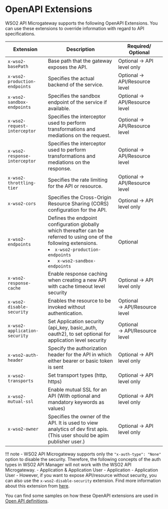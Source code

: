 # OpenAPI Extensions

WSO2 API Microgateway supports the following OpenAPI Extensions. You can use these extensions to override information with regard to API specifications.


| Extension                         | Description                                                                                                            | Required/ Optional             |
|-----------------------------------|------------------------------------------------------------------------------------------------------------------------|--------------------------------|
| `x-wso2-basePath`                 | Base path that the gateway exposes the API.                                                                            | Optional → API level only      |
| `x-wso2-production-endpoints`     | Specifies the actual backend of the service.                                                                           | Optional → API/Resource level  |
| `x-wso2-sandbox-endpoints`        | Specifies the sandbox endpoint of the service if available.                                                            | Optional → API/Resource level  |
| `x-wso2-request-interceptor`      | Specifies the interceptor used to perform transformations and mediations on the request.                               | Optional → API/Resource level  |
| `x-wso2-response-interceptor`     | Specifies the interceptor used to perform transformations and mediations on the response.                              | Optional → API/Resource level  |
| `x-wso2-throttling-tier`          | Specifies the rate limiting for the API or resource.                                                                   | Optional → API/Resource level  |
| `x-wso2-cors`                     | Specifies the Cross-Origin Resource Sharing (CORS) configuration for the API.                                          | Optional → API level only      |
| `x-wso2-endpoints `               | Defines the endpoint configuration globally which thereafter can be referred to using one of the following extensions. <li>`x-wso2-production-endpoints`</li> <li>` x-wso2-sandbox-endpoints`</li> | Optional |
| `x-wso2-response-cache`           | Enable response caching when creating a new API with cache timeout level security                                      | Optional → API level only  |
| `x-wso2-disable-security`         | Enables the resource to be invoked without authentication.                                                             | Optional → API/Resource level  |
| `x-wso2-application-security`     | Set Application security (api\_key, basic\_auth, oauth2), to set optional for application level security               | Optional → API/Resource level  |
| `x-wso2-auth-header`              | Specify the authorization header for the API in which either bearer or basic token is sent                             | Optional → API level only  |
| `x-wso2-transports`               | Set transport types (http, https)                                                                                      | Optional → API level only      |
| `x-wso2-mutual-ssl`               | Enable mutual SSL for an API (With optional and mandatory keywords as values)                                          | Optional → API level only      |
| `x-wso2-owner`                    | Specifies the owner of the API. It is used to view analytics of dev first apis. (This user should be apim publisher user.)     | Optional → API level only      |

!!! note 
    -   WSO2 API Microgateway supports only  the `"x-auth-type": "None"` option to disable the security. Therefore, the following concepts of the auth types in WSO2 API Manager will not work with the WSO2 API Microgateway.
        -   Application & Application User
        -   Application
        -   Application User
    -   However, if you want to expose API/resource without security, you can also use the `x-wso2-disable-security` extension. Find more information about this extension from [here](https://mg.docs.wso2.com/en/latest/how-tos/security/api-authentication/disabling-security/#disabling-security).

You can find some samples on how these OpenAPI extensions are used in [Open API definitions](https://github.com/wso2/product-microgateway/blob/master/samples/).
